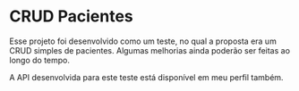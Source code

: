 # CRUD Pacientes

Esse projeto foi desenvolvido como um teste, no qual a proposta era um CRUD simples de pacientes. 
Algumas melhorias ainda poderão ser feitas ao longo do tempo.

A API desenvolvida para este teste está disponível em meu perfil também.
